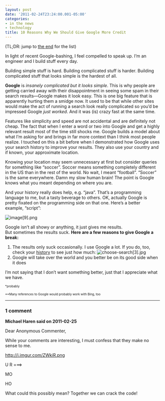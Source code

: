 ```yaml
---
layout: post
date: '2011-02-24T23:24:00.001-05:00'
categories:
- in the news
- technology
title: 10 Reasons Why We Should Give Google More Credit
---
```



(TL;DR: jump to [the end](#toptenlist-google) for the list)

In light of recent Google-bashing, I feel compelled to speak up. I’m an engineer and I build stuff every day.

Building simple stuff is hard. Building complicated stuff is harder. Building complicated stuff that looks simple is the hardest of all.

**Google** is *insanely complicated *but it looks simple**. This is why people are getting carried away with their disappointment in seeing some spam in their search results—Google makes it look easy. This is one big feature that is apparently hurting them a smidge now. It used to be that while other sites would make the act of running a search look really complicated so you’d be impressed Google *just worked*. And it was (is) crazy fast at the same time.

Features like simplicity and speed are not accidental and are definitely not cheap. The fact that when I enter a word or two into Google and get a highly relevant result most of the time still shocks me. Google builds a model about what I’m asking for and brings in far more context than I think most people realize. I touched on this a bit before when I demonstrated how Google uses your search history to improve your results. They also use your country and if known, your approximate location. 

Knowing your location may seem unnecessary at first but consider queries for something like “soccer”. Soccer means something completely different in the US than in the rest of the world. No wait, I meant “football”. “Soccer” is the same everywhere. Damn my slow human brain! The point is Google knows what you meant depending on where you are. 

And your history really does help, e.g. “java”. That’s a programming language to me, but a tasty beverage to others. OK, actually Google is pretty fixated on the programming side on that one. Here’s a better example, “script”:

![image[9].png](/assets/2011/image[9].png)

Google isn’t all showy or anything, it just gives me results.  
But sometimes the results suck. **Here are a few reasons to give Google a break:**  

1. The results only suck occasionally. I use Google a lot. If you do, too, check your [history](https://www.google.com/history/) to see just how much: ![choose-search[3].jpg](/assets/2011/choose-search[3].jpg)
2. Google will take over the world and you better be on its good side when it does

I’m not saying that I don’t want something better, just that I appreciate what we have.

<font size="1">*probably      

*<font size="1">*Many references to Google would probably work with Bing, too</font></font>

---

### 1 comment

**Michael Haren said on 2011-02-25**

Dear Anonymous Commenter, 

While your comments are interesting, I must confess that they make no sense to me. 

http://i.imgur.com/ZWkiR.png

  U R ===>

  MO 

  HO

What could this possibly mean? Together we can crack the code!

